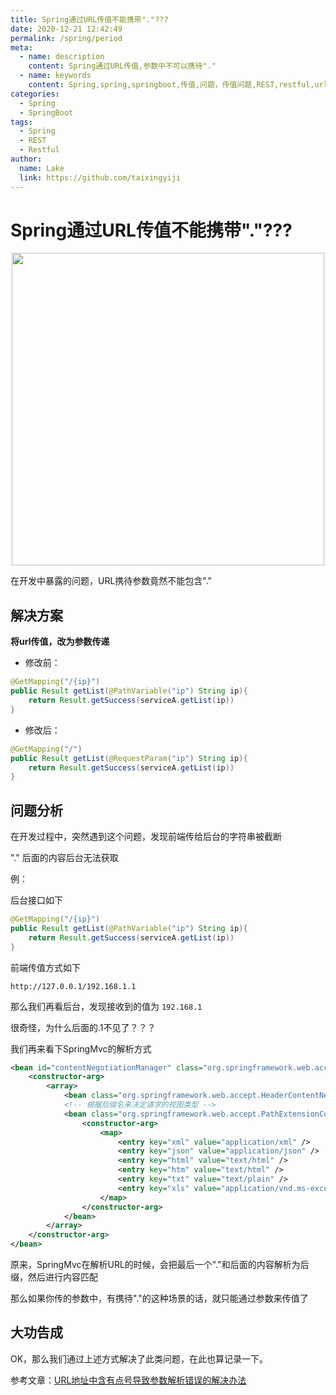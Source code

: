 ```yaml
---
title: Spring通过URL传值不能携带"."???
date: 2020-12-21 12:42:49
permalink: /spring/period
meta:
  - name: description
    content: Spring通过URL传值,参数中不可以携待"."
  - name: keywords
    content: Spring,spring,springboot,传值,问题，传值问题,REST,restful,url传值,不能传点,不能携待.,不能携待点,url参数带点
categories:
  - Spring
  - SpringBoot
tags:
  - Spring
  - REST
  - Restful
author:
  name: Lake
  link: https://github.com/taixingyiji
---
```

# Spring通过URL传值不能携带"."???

<p align="center">
  <img src="https://cdn.jsdelivr.net/gh/taixingyiji/image_store@main/blog/spring/fullpoint.png" width="500">
</p>

在开发中暴露的问题，URL携待参数竟然不能包含"."

<!-- more -->
## 解决方案

**将url传值，改为参数传递**

* 修改前：

```java
@GetMapping("/{ip}")
public Result getList(@PathVariable("ip") String ip){
    return Result.getSuccess(serviceA.getList(ip))
}
```

* 修改后：

```java
@GetMapping("/")
public Result getList(@RequestParam("ip") String ip){
    return Result.getSuccess(serviceA.getList(ip))
}
```


## 问题分析

在开发过程中，突然遇到这个问题，发现前端传给后台的字符串被截断

"." 后面的内容后台无法获取

例：

后台接口如下

```java
@GetMapping("/{ip}")
public Result getList(@PathVariable("ip") String ip){
    return Result.getSuccess(serviceA.getList(ip))
}
```

前端传值方式如下

```http request
http://127.0.0.1/192.168.1.1
```

那么我们再看后台，发现接收到的值为 `192.168.1`

很奇怪，为什么后面的.1不见了？？？

我们再来看下SpringMvc的解析方式

```xml
<bean id="contentNegotiationManager" class="org.springframework.web.accept.ContentNegotiationManager">
    <constructor-arg>
        <array>
            <bean class="org.springframework.web.accept.HeaderContentNegotiationStrategy"/>
            <!-- 根据后缀名来决定请求的视图类型 -->
            <bean class="org.springframework.web.accept.PathExtensionContentNegotiationStrategy">
                <constructor-arg>
                    <map>
                        <entry key="xml" value="application/xml" />
                        <entry key="json" value="application/json" />
                        <entry key="html" value="text/html" />
                        <entry key="htm" value="text/html" />
                        <entry key="txt" value="text/plain" />
                        <entry key="xls" value="application/vnd.ms-excel" />
                    </map>
                </constructor-arg>
            </bean>
        </array>
    </constructor-arg>
</bean>
```

原来，SpringMvc在解析URL的时候，会把最后一个"."和后面的内容解析为后缀，然后进行内容匹配

那么如果你传的参数中，有携待"."的这种场景的话，就只能通过参数来传值了

## 大功告成

OK，那么我们通过上述方式解决了此类问题，在此也算记录一下。

参考文章：[URL地址中含有点号导致参数解析错误的解决办法](https://blog.csdn.net/yiifaa/article/details/73149528)





